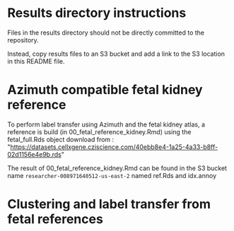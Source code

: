 # Results directory instructions

Files in the results directory should not be directly committed to the repository.

Instead, copy results files to an S3 bucket and add a link to the S3 location in this README file.


# Azimuth compatible fetal kidney reference

To perform label transfer using Azimuth and the fetal kidney atlas, a reference is build (in 00_fetal_reference_kidney.Rmd) using the fetal_full.Rds object download from :
"https://datasets.cellxgene.cziscience.com/40ebb8e4-1a25-4a33-b8ff-02d1156e4e9b.rds"

The result of 00_fetal_reference_kidney.Rmd can be found in the S3 bucket name `researcher-008971640512-us-east-2` named ref.Rds and idx.annoy


# Clustering and label transfer from fetal references

